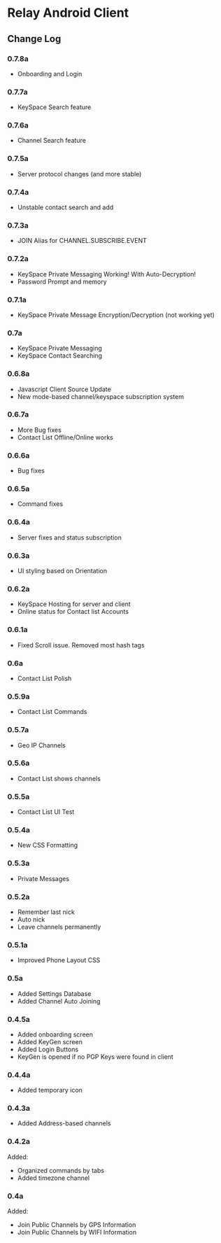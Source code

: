# Relay Android Client

## Change Log

### 0.7.8a
 * Onboarding and Login
 
### 0.7.7a
 * KeySpace Search feature
 
### 0.7.6a
 * Channel Search feature

### 0.7.5a
 * Server protocol changes (and more stable)
 
### 0.7.4a
 * Unstable contact search and add
 
### 0.7.3a
 * JOIN Alias for CHANNEL.SUBSCRIBE.EVENT
 
### 0.7.2a
 * KeySpace Private Messaging Working! With Auto-Decryption!
 * Password Prompt and memory
 
### 0.7.1a
 * KeySpace Private Message Encryption/Decryption (not working yet)
 
### 0.7a
 * KeySpace Private Messaging
 * KeySpace Contact Searching

### 0.6.8a
 * Javascript Client Source Update
 * New mode-based channel/keyspace subscription system

### 0.6.7a
 * More Bug fixes
 * Contact List Offline/Online works
 
### 0.6.6a
 * Bug fixes
 
### 0.6.5a
 * Command fixes
 
### 0.6.4a
 * Server fixes and status subscription
 
### 0.6.3a
 * UI styling based on Orientation

### 0.6.2a
 * KeySpace Hosting for server and client
 * Online status for Contact list Accounts

### 0.6.1a
 * Fixed Scroll issue. Removed most hash tags
 
### 0.6a
 * Contact List Polish

### 0.5.9a
 * Contact List Commands

### 0.5.7a
 * Geo IP Channels

### 0.5.6a
 * Contact List shows channels

### 0.5.5a
 * Contact List UI Test

### 0.5.4a
 * New CSS Formatting
 
### 0.5.3a
 * Private Messages
 
### 0.5.2a
 * Remember last nick
 * Auto nick
 * Leave channels permanently

### 0.5.1a
 * Improved Phone Layout CSS

### 0.5a
 * Added Settings Database
 * Added Channel Auto Joining

### 0.4.5a
 * Added onboarding screen
 * Added KeyGen screen
 * Added Login Buttons
 * KeyGen is opened if no PGP Keys were found in client

### 0.4.4a
 * Added temporary icon

### 0.4.3a
 * Added Address-based channels

### 0.4.2a
Added:
 * Organized commands by tabs
 * Added timezone channel

### 0.4a
Added:
 * Join Public Channels by GPS Information
 * Join Public Channels by WIFI Information